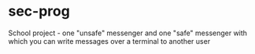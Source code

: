 # sec-prog

School project - one "unsafe" messenger and one "safe" messenger with which you can write messages over a terminal to another user 
